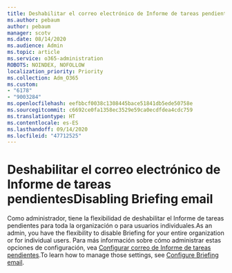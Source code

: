 ```yaml
---
title: Deshabilitar el correo electrónico de Informe de tareas pendientes
ms.author: pebaum
author: pebaum
manager: scotv
ms.date: 08/14/2020
ms.audience: Admin
ms.topic: article
ms.service: o365-administration
ROBOTS: NOINDEX, NOFOLLOW
localization_priority: Priority
ms.collection: Adm_O365
ms.custom:
- "6178"
- "9003284"
ms.openlocfilehash: eefbbcf0038c1308445bace51841db5ede50758e
ms.sourcegitcommit: c6692ce0fa1358ec3529e59ca0ecdfdea4cdc759
ms.translationtype: HT
ms.contentlocale: es-ES
ms.lasthandoff: 09/14/2020
ms.locfileid: "47712525"
---
```

# <a name="disabling-briefing-email"></a><span data-ttu-id="4f0e1-102">Deshabilitar el correo electrónico de Informe de tareas pendientes</span><span class="sxs-lookup"><span data-stu-id="4f0e1-102">Disabling Briefing email</span></span>

<span data-ttu-id="4f0e1-103">Como administrador, tiene la flexibilidad de deshabilitar el Informe de tareas pendientes para toda la organización o para usuarios individuales.</span><span class="sxs-lookup"><span data-stu-id="4f0e1-103">As an admin, you have the flexibility to disable Briefing for your entire organization or for individual users.</span></span> <span data-ttu-id="4f0e1-104">Para más información sobre cómo administrar estas opciones de configuración, vea [Configurar correo de Informe de tareas pendientes](https://docs.microsoft.com/briefing/be-admin).</span><span class="sxs-lookup"><span data-stu-id="4f0e1-104">To learn how to manage those settings, see [Configure Briefing email](https://docs.microsoft.com/briefing/be-admin).</span></span>